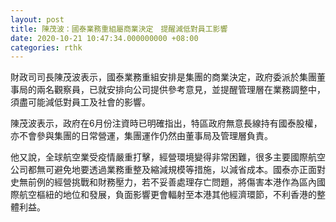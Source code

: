 ```yaml
---
layout: post
title: 陳茂波：國泰業務重組屬商業決定　提醒減低對員工影響
date: 2020-10-21 10:47:34.000000000 +08:00
categories: rthk
---
```


財政司司長陳茂波表示，國泰業務重組安排是集團的商業決定，政府委派於集團董事局的兩名觀察員，已就安排向公司提供參考意見，並提醒管理層在業務調整中，須盡可能減低對員工及社會的影響。

陳茂波表示，政府在6月份注資時已明確指出，特區政府無意長線持有國泰股權，亦不會參與集團的日常營運，集團運作仍然由董事局及管理層負責。

他又說，全球航空業受疫情嚴重打擊，經營環境變得非常困難，很多主要國際航空公司都無可避免地要透過業務重整及縮減規模等措施，以減省成本。國泰亦正面對史無前例的經營挑戰和財務壓力，若不妥善處理存亡問題，將傷害本港作為區內國際航空樞紐的地位和發展，負面影響更會輻射至本港其他經濟環節，不利香港的整體利益。
